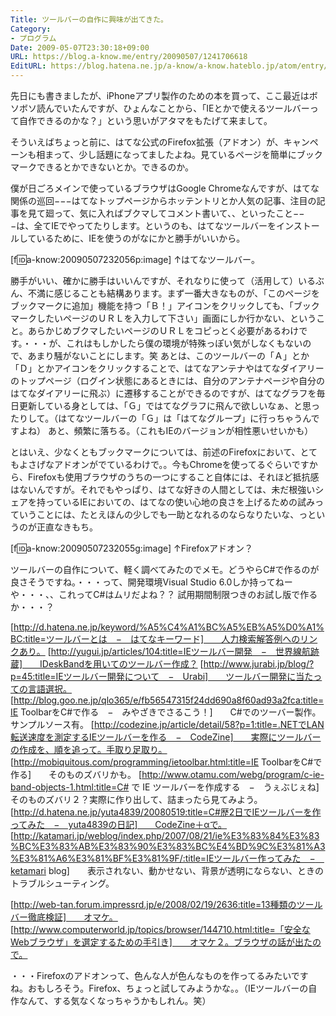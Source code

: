 ```yaml
---
Title: ツールバーの自作に興味が出てきた。
Category:
- プログラム
Date: 2009-05-07T23:30:18+09:00
URL: https://blog.a-know.me/entry/20090507/1241706618
EditURL: https://blog.hatena.ne.jp/a-know/a-know.hateblo.jp/atom/entry/12921228815727980093
---
```



先日にも書きましたが、iPhoneアプリ製作のための本を買って、ここ最近はボソボソ読んでいたんですが、ひょんなことから、「IEとかで使えるツールバーって自作できるのかな？」という思いがアタマをもたげて来まして。

そういえばちょっと前に、はてな公式のFirefox拡張（アドオン）が、キャンペーンも相まって、少し話題になってましたよね。見ているページを簡単にブックマークできるとかできないとか。できるのか。

僕が日ごろメインで使っているブラウザはGoogle Chromeなんですが、はてな関係の巡回−−−はてなトップページからホッテントリとか人気の記事、注目の記事を見て廻って、気に入ればブクマしてコメント書いて、、といったこと−−−は、全てIEでやってたりします。というのも、はてなツールバーをインストールしているために、IEを使うのがなにかと勝手がいいから。


[f:id:a-know:20090507232056p:image]
↑はてなツールバー。


勝手がいい、確かに勝手はいいんですが、それなりに使って（活用して）いるぶん、不満に感じることも結構あります。まず一番大きなものが、「このページをブックマークに追加」機能を持つ「Ｂ！」アイコンをクリックしても、「ブックマークしたいページのＵＲＬを入力して下さい」画面にしか行かない、ということ。あらかじめブクマしたいページのＵＲＬをコピっとく必要があるわけです。・・・が、これはもしかしたら僕の環境が特殊っぽい気がしなくもないので、あまり騒がないことにします。笑
あとは、このツールバーの「Ａ」とか「Ｄ」とかアイコンをクリックすることで、はてなアンテナやはてなダイアリーのトップページ（ログイン状態にあるときには、自分のアンテナページや自分のはてなダイアリーに飛ぶ）に遷移することができるのですが、はてなグラフを毎日更新している身としては、「Ｇ」ではてなグラフに飛んで欲しいなぁ、と思ったりして。（はてなツールバーの「Ｇ」は「はてなグループ」に行っちゃうんですよね）
あと、頻繁に落ちる。（これもIEのバージョンが相性悪いせいかも）

とはいえ、少なくともブックマークについては、前述のFirefoxにおいて、とてもよさげなアドオンがでているわけで。。今もChromeを使ってるぐらいですから、Firefoxも使用ブラウザのうちの一つにすること自体には、それほど抵抗感はないんですが。それでもやっぱり、はてな好きの人間としては、未だ根強いシェアを持っているIEにおいての、はてなの使い心地の良さを上げるための試みっていうことには、たとえほんの少しでも一助となれるのならなりたいな、っというのが正直なきもち。


[f:id:a-know:20090507232055g:image]
↑Firefoxアドオン？


ツールバーの自作について、軽く調べてみたのでメモ。どうやらC#で作るのが良さそうですね。・・・って、開発環境Visual Studio 6.0しか持ってねーや・・・、、これってC#はムリだよね？？
試用期間制限つきのお試し版で作るか・・・？


[http://d.hatena.ne.jp/keyword/%A5%C4%A1%BC%A5%EB%A5%D0%A1%BC:title=ツールバーとは　−　はてなキーワード]　　人力検索解答例へのリンクあり。
[http://yugui.jp/articles/104:title=IEツールバー開発　−　世界線航跡蔵]　　IDeskBandを用いてのツールバー作成？
[http://www.jurabi.jp/blog/?p=45:title=IEツールバー開発について　−　Urabi]　　ツールバー開発に当たっての言語選択。
[http://blog.goo.ne.jp/qlo365/e/fb56547315f24dd690a8f60ad93a2fca:title=IE ToolbarをC#で作る　−　みやざきでさるこう！]　　C#でのツーバー製作。サンプルソース有。
[http://codezine.jp/article/detail/58?p=1:title=.NETでLAN転送速度を測定するIEツールバーを作る　−　CodeZine]　　実際にツールバーの作成を、順を追って。手取り足取り。
[http://mobiquitous.com/programming/ietoolbar.html:title=IE ToolbarをC#で作る]　　そのものズバリかも。
[http://www.otamu.com/webg/program/c-ie-band-objects-1.html:title=C# で IE ツールバーを作成する　−　うぇぶじぇね]　　そのものズバリ２？実際に作り出して、詰まったら見てみよう。
[http://d.hatena.ne.jp/yuta4839/20080519:title=C#歴2日でIEツールバーを作ってみた　−　yuta4839の日記]　　CodeZine＋αで。
[http://katamari.jp/weblog/index.php/2007/08/21/ie%E3%83%84%E3%83%BC%E3%83%AB%E3%83%90%E3%83%BC%E4%BD%9C%E3%81%A3%E3%81%A6%E3%81%BF%E3%81%9F/:title=IEツールバー作ってみた　−　ketamari blog]　　表示されない、動かせない、背景が透明にならない、ときのトラブルシューティング。


[http://web-tan.forum.impressrd.jp/e/2008/02/19/2636:title=13種類のツールバー徹底検証]　　オマケ。
[http://www.computerworld.jp/topics/browser/144710.html:title=「安全なWebブラウザ」を選定するための手引き]　　オマケ２。ブラウザの話が出たので。


・・・Firefoxのアドオンって、色んな人が色んなものを作ってるみたいですね。おもしろそう。Firefox、ちょっと試してみようかな。。（IEツールバーの自作なんて、する気なくなっちゃうかもしれん。笑）


<script src="https://moshi-moshi.moshimo.works/moshimoshi/a_know_blog/20090507-1241706618?title=%E3%83%84%E3%83%BC%E3%83%AB%E3%83%90%E3%83%BC%E3%81%AE%E8%87%AA%E4%BD%9C%E3%81%AB%E8%88%88%E5%91%B3%E3%81%8C%E5%87%BA%E3%81%A6%E3%81%8D%E3%81%9F%E3%80%82"></script>
